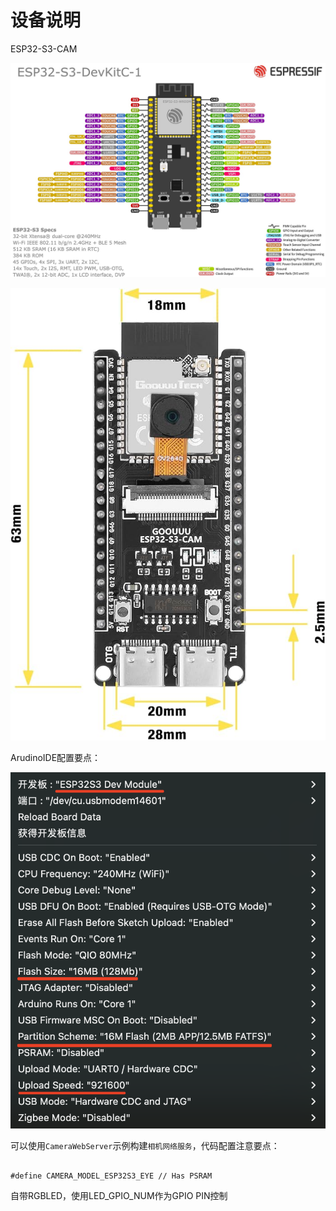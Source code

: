 
# 设备说明

ESP32-S3-CAM

![alt text](image.png)

![alt text](image-1.png)

ArudinoIDE配置要点：

![alt text](image-2.png)

可以使用`CameraWebServer`示例构建`相机网络服务`，代码配置注意要点：

``` arduino

#define CAMERA_MODEL_ESP32S3_EYE // Has PSRAM

```

自带RGBLED，使用LED_GPIO_NUM作为GPIO PIN控制
